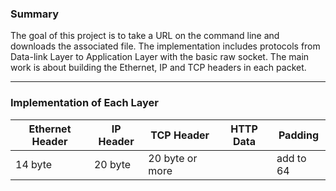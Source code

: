 ### Summary

The goal of this project is to take a URL on the command line and downloads the associated file.
The implementation includes protocols from Data-link Layer to Application Layer with the basic raw socket.
The main work is about building the Ethernet, IP and TCP headers in each packet.

---

### Implementation of Each Layer

|Ethernet Header | IP Header |     TCP Header     | HTTP Data | Padding |
|       ---------|------     |------              |------     |------   |
|    14 byte     |  20 byte  |   20 byte or more  |           |add to 64|
